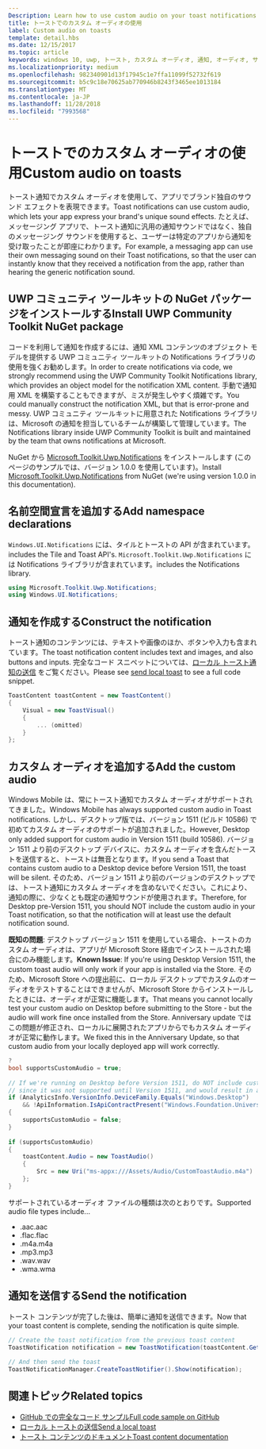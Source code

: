 ```yaml
---
Description: Learn how to use custom audio on your toast notifications.
title: トーストでのカスタム オーディオの使用
label: Custom audio on toasts
template: detail.hbs
ms.date: 12/15/2017
ms.topic: article
keywords: windows 10, uwp, トースト, カスタム オーディオ, 通知, オーディオ, サウンド
ms.localizationpriority: medium
ms.openlocfilehash: 982340901d13f17945c1e7ffa11099f52732f619
ms.sourcegitcommit: b5c9c18e70625ab770946b8243f3465ee1013184
ms.translationtype: MT
ms.contentlocale: ja-JP
ms.lasthandoff: 11/28/2018
ms.locfileid: "7993568"
---
```

# <a name="custom-audio-on-toasts"></a><span data-ttu-id="e1b01-103">トーストでのカスタム オーディオの使用</span><span class="sxs-lookup"><span data-stu-id="e1b01-103">Custom audio on toasts</span></span>

<span data-ttu-id="e1b01-104">トースト通知でカスタム オーディオを使用して、アプリでブランド独自のサウンド エフェクトを表現できます。</span><span class="sxs-lookup"><span data-stu-id="e1b01-104">Toast notifications can use custom audio, which lets your app express your brand's unique sound effects.</span></span> <span data-ttu-id="e1b01-105">たとえば、メッセージング アプリで、トースト通知に汎用の通知サウンドではなく、独自のメッセージング サウンドを使用すると、ユーザーは特定のアプリから通知を受け取ったことが即座にわかります。</span><span class="sxs-lookup"><span data-stu-id="e1b01-105">For example, a messaging app can use their own messaging sound on their Toast notifications, so that the user can instantly know that they received a notification from the app, rather than hearing the generic notification sound.</span></span>

## <a name="install-uwp-community-toolkit-nuget-package"></a><span data-ttu-id="e1b01-106">UWP コミュニティ ツールキットの NuGet パッケージをインストールする</span><span class="sxs-lookup"><span data-stu-id="e1b01-106">Install UWP Community Toolkit NuGet package</span></span>

<span data-ttu-id="e1b01-107">コードを利用して通知を作成するには、通知 XML コンテンツのオブジェクト モデルを提供する UWP コミュニティ ツールキットの Notifications ライブラリの使用を強くお勧めします。</span><span class="sxs-lookup"><span data-stu-id="e1b01-107">In order to create notifications via code, we strongly recommend using the UWP Community Toolkit Notifications library, which provides an object model for the notification XML content.</span></span> <span data-ttu-id="e1b01-108">手動で通知用 XML を構築することもできますが、ミスが発生しやすく煩雑です。</span><span class="sxs-lookup"><span data-stu-id="e1b01-108">You could manually construct the notification XML, but that is error-prone and messy.</span></span> <span data-ttu-id="e1b01-109">UWP コミュニティ ツールキットに用意された Notifications ライブラリは、Microsoft の通知を担当しているチームが構築して管理しています。</span><span class="sxs-lookup"><span data-stu-id="e1b01-109">The Notifications library inside UWP Community Toolkit is built and maintained by the team that owns notifications at Microsoft.</span></span>

<span data-ttu-id="e1b01-110">NuGet から [Microsoft.Toolkit.Uwp.Notifications](https://www.nuget.org/packages/Microsoft.Toolkit.Uwp.Notifications/) をインストールします (このページのサンプルでは、バージョン 1.0.0 を使用しています)。</span><span class="sxs-lookup"><span data-stu-id="e1b01-110">Install [Microsoft.Toolkit.Uwp.Notifications](https://www.nuget.org/packages/Microsoft.Toolkit.Uwp.Notifications/) from NuGet (we're using version 1.0.0 in this documentation).</span></span>


## <a name="add-namespace-declarations"></a><span data-ttu-id="e1b01-111">名前空間宣言を追加する</span><span class="sxs-lookup"><span data-stu-id="e1b01-111">Add namespace declarations</span></span>

`Windows.UI.Notifications` <span data-ttu-id="e1b01-112"> には、タイルとトーストの API が含まれています。</span><span class="sxs-lookup"><span data-stu-id="e1b01-112">includes the Tile and Toast API's.</span></span> `Microsoft.Toolkit.Uwp.Notifications` <span data-ttu-id="e1b01-113"> には Notifications ライブラリが含まれています。</span><span class="sxs-lookup"><span data-stu-id="e1b01-113">includes the Notifications library.</span></span>

```csharp
using Microsoft.Toolkit.Uwp.Notifications;
using Windows.UI.Notifications;
```


## <a name="construct-the-notification"></a><span data-ttu-id="e1b01-114">通知を作成する</span><span class="sxs-lookup"><span data-stu-id="e1b01-114">Construct the notification</span></span>

<span data-ttu-id="e1b01-115">トースト通知のコンテンツには、テキストや画像のほか、ボタンや入力も含まれています。</span><span class="sxs-lookup"><span data-stu-id="e1b01-115">The toast notification content includes text and images, and also buttons and inputs.</span></span> <span data-ttu-id="e1b01-116">完全なコード スニペットについては、[ローカル トースト通知の送信](send-local-toast.md) をご覧ください。</span><span class="sxs-lookup"><span data-stu-id="e1b01-116">Please see [send local toast](send-local-toast.md) to see a full code snippet.</span></span>

```csharp
ToastContent toastContent = new ToastContent()
{
    Visual = new ToastVisual()
    {
        ... (omitted)
    }
};
```


## <a name="add-the-custom-audio"></a><span data-ttu-id="e1b01-117">カスタム オーディオを追加する</span><span class="sxs-lookup"><span data-stu-id="e1b01-117">Add the custom audio</span></span>

<span data-ttu-id="e1b01-118">Windows Mobile は、常にトースト通知でカスタム オーディオがサポートされてきました。</span><span class="sxs-lookup"><span data-stu-id="e1b01-118">Windows Mobile has always supported custom audio in Toast notifications.</span></span> <span data-ttu-id="e1b01-119">しかし、デスクトップ版では、バージョン 1511 (ビルド 10586) で初めてカスタム オーディオのサポートが追加されました。</span><span class="sxs-lookup"><span data-stu-id="e1b01-119">However, Desktop only added support for custom audio in Version 1511 (build 10586).</span></span> <span data-ttu-id="e1b01-120">バージョン 1511 より前のデスクトップ デバイスに、カスタム オーディオを含んだトーストを送信すると、トーストは無音となります。</span><span class="sxs-lookup"><span data-stu-id="e1b01-120">If you send a Toast that contains custom audio to a Desktop device before Version 1511, the toast will be silent.</span></span> <span data-ttu-id="e1b01-121">そのため、バージョン 1511 より前のバージョンのデスクトップでは、トースト通知にカスタム オーディオを含めないでください。これにより、通知の際に、少なくとも既定の通知サウンドが使用されます。</span><span class="sxs-lookup"><span data-stu-id="e1b01-121">Therefore, for Desktop pre-Version 1511, you should NOT include the custom audio in your Toast notification, so that the notification will at least use the default notification sound.</span></span>

<span data-ttu-id="e1b01-122">**既知の問題**: デスクトップ バージョン 1511 を使用している場合、トーストのカスタム オーディオは、アプリが Microsoft Store 経由でインストールされた場合にのみ機能します。</span><span class="sxs-lookup"><span data-stu-id="e1b01-122">**Known Issue**: If you're using Desktop Version 1511, the custom toast audio will only work if your app is installed via the Store.</span></span> <span data-ttu-id="e1b01-123">そのため、Microsoft Store への提出前に、ローカル デスクトップでカスタムのオーディオをテストすることはできませんが、Microsoft Store からインストールしたときには、オーディオが正常に機能します。</span><span class="sxs-lookup"><span data-stu-id="e1b01-123">That means you cannot locally test your custom audio on Desktop before submitting to the Store - but the audio will work fine once installed from the Store.</span></span> <span data-ttu-id="e1b01-124">Anniversary update ではこの問題が修正され、ローカルに展開されたアプリからでもカスタム オーディオが正常に動作します。</span><span class="sxs-lookup"><span data-stu-id="e1b01-124">We fixed this in the Anniversary Update, so that custom audio from your locally deployed app will work correctly.</span></span>

```csharp
?
bool supportsCustomAudio = true;
 
// If we're running on Desktop before Version 1511, do NOT include custom audio
// since it was not supported until Version 1511, and would result in a silent toast.
if (AnalyticsInfo.VersionInfo.DeviceFamily.Equals("Windows.Desktop")
    && !ApiInformation.IsApiContractPresent("Windows.Foundation.UniversalApiContract", 2))
{
    supportsCustomAudio = false;
}
 
if (supportsCustomAudio)
{
    toastContent.Audio = new ToastAudio()
    {
        Src = new Uri("ms-appx:///Assets/Audio/CustomToastAudio.m4a")
    };
}
```

<span data-ttu-id="e1b01-125">サポートされているオーディオ ファイルの種類は次のとおりです。</span><span class="sxs-lookup"><span data-stu-id="e1b01-125">Supported audio file types include...</span></span>

- <span data-ttu-id="e1b01-126">.aac</span><span class="sxs-lookup"><span data-stu-id="e1b01-126">.aac</span></span>
- <span data-ttu-id="e1b01-127">.flac</span><span class="sxs-lookup"><span data-stu-id="e1b01-127">.flac</span></span>
- <span data-ttu-id="e1b01-128">.m4a</span><span class="sxs-lookup"><span data-stu-id="e1b01-128">.m4a</span></span>
- <span data-ttu-id="e1b01-129">.mp3</span><span class="sxs-lookup"><span data-stu-id="e1b01-129">.mp3</span></span>
- <span data-ttu-id="e1b01-130">.wav</span><span class="sxs-lookup"><span data-stu-id="e1b01-130">.wav</span></span>
- <span data-ttu-id="e1b01-131">.wma</span><span class="sxs-lookup"><span data-stu-id="e1b01-131">.wma</span></span>


## <a name="send-the-notification"></a><span data-ttu-id="e1b01-132">通知を送信する</span><span class="sxs-lookup"><span data-stu-id="e1b01-132">Send the notification</span></span>

<span data-ttu-id="e1b01-133">トースト コンテンツが完了した後は、簡単に通知を送信できます。</span><span class="sxs-lookup"><span data-stu-id="e1b01-133">Now that your toast content is complete, sending the notification is quite simple.</span></span>

```csharp
// Create the toast notification from the previous toast content
ToastNotification notification = new ToastNotification(toastContent.GetXml());
             
// And then send the toast
ToastNotificationManager.CreateToastNotifier().Show(notification);
```


## <a name="related-topics"></a><span data-ttu-id="e1b01-134">関連トピック</span><span class="sxs-lookup"><span data-stu-id="e1b01-134">Related topics</span></span>

- [<span data-ttu-id="e1b01-135">GitHub での完全なコード サンプル</span><span class="sxs-lookup"><span data-stu-id="e1b01-135">Full code sample on GitHub</span></span>](https://github.com/WindowsNotifications/quickstart-toast-with-custom-audio)
- [<span data-ttu-id="e1b01-136">ローカル トーストの送信</span><span class="sxs-lookup"><span data-stu-id="e1b01-136">Send a local toast</span></span>](send-local-toast.md)
- [<span data-ttu-id="e1b01-137">トースト コンテンツのドキュメント</span><span class="sxs-lookup"><span data-stu-id="e1b01-137">Toast content documentation</span></span>](adaptive-interactive-toasts.md)